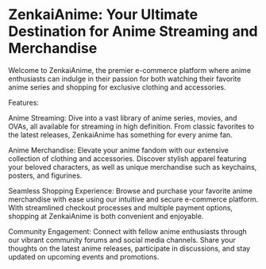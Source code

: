 # ZenkaiAnime: Your Ultimate Destination for Anime Streaming and Merchandise

Welcome to ZenkaiAnime, the premier e-commerce platform where anime enthusiasts can indulge in their passion for both watching their favorite anime series and shopping for exclusive clothing and accessories.

Features:

Anime Streaming: Dive into a vast library of anime series, movies, and OVAs, all available for streaming in high definition. From classic favorites to the latest releases, ZenkaiAnime has something for every anime fan.

Anime Merchandise: Elevate your anime fandom with our extensive collection of clothing and accessories. Discover stylish apparel featuring your beloved characters, as well as unique merchandise such as keychains, posters, and figurines.

Seamless Shopping Experience: Browse and purchase your favorite anime merchandise with ease using our intuitive and secure e-commerce platform. With streamlined checkout processes and multiple payment options, shopping at ZenkaiAnime is both convenient and enjoyable.

Community Engagement: Connect with fellow anime enthusiasts through our vibrant community forums and social media channels. Share your thoughts on the latest anime releases, participate in discussions, and stay updated on upcoming events and promotions.

